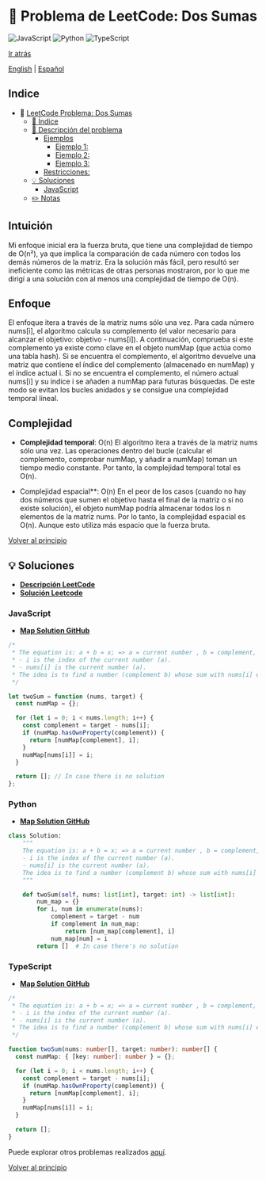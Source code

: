 # 🤔 Problema de LeetCode: Dos Sumas
![JavaScript](https://img.shields.io/badge/JavaScript-F7DF1E?logo=javascript&logoColor=black)
![Python](https://img.shields.io/badge/Python-3776AB?logo=python&logoColor=white)
![TypeScript](https://img.shields.io/badge/TypeScript-3178C6?logo=typescript&logoColor=white)

[Ir atrás](../README-es.md)

[English](./1.TwoSum.md) | [Español](./1.TwoSum-es.md)

## Indice
- 🤔 [LeetCode Problema: Dos Sumas](#-problema-de-leetcode:-dos-sumas)
  - [📝 Índice](#-indice)
  - [📖 Descripción del problema](#-descripcion-del-problema)
    - [Ejemplos](#ejemplos)
      - [Ejemplo 1:](#ejemplo-1)
      - [Ejemplo 2:](#ejemplo-2)
      - [Ejemplo 3:](#ejemplo-3)
    - [Restricciones:](#restricciones)
  - [💡 Soluciones](#-soluciones)
    - [JavaScript](#javascript)
  - [✏️ Notas](#️-notas)

## Intuición

Mi enfoque inicial era la fuerza bruta, que tiene una complejidad de tiempo de O(n²), ya que implica la comparación de cada número con todos los demás números de la matriz. Era la solución más fácil, pero resultó ser ineficiente como las métricas de otras personas mostraron, por lo que me dirigí a una solución con al menos una complejidad de tiempo de O(n).

## Enfoque

El enfoque itera a través de la matriz nums sólo una vez. Para cada número nums[i], el algoritmo calcula su complemento (el valor necesario para alcanzar el objetivo: objetivo - nums[i]). A continuación, comprueba si este complemento ya existe como clave en el objeto numMap (que actúa como una tabla hash). Si se encuentra el complemento, el algoritmo devuelve una matriz que contiene el índice del complemento (almacenado en numMap) y el índice actual i. Si no se encuentra el complemento, el número actual nums[i] y su índice i se añaden a numMap para futuras búsquedas. De este modo se evitan los bucles anidados y se consigue una complejidad temporal lineal.

## Complejidad

- **Complejidad temporal**: O(n)
El algoritmo itera a través de la matriz nums sólo una vez. Las operaciones dentro del bucle (calcular el complemento, comprobar numMap, y añadir a numMap) toman un tiempo medio constante. Por tanto, la complejidad temporal total es O(n).

- Complejidad espacial**: O(n)
En el peor de los casos (cuando no hay dos números que sumen el objetivo hasta el final de la matriz o si no existe solución), el objeto numMap podría almacenar todos los n elementos de la matriz nums. Por lo tanto, la complejidad espacial es O(n). Aunque esto utiliza más espacio que la fuerza bruta.

[Volver al principio](#-Indice)


## 💡 Soluciones

- **[Descripción LeetCode](https://leetcode.com/problems/two-sum/description/)**
- **[Solución Leetcode](https://leetcode.com/problems/two-sum/solutions/6278845/map-solution/)**


### JavaScript
- **[Map Solution GitHub](../solutions/JavaScript/1.TwoSum.js)**
```javascript
/*
 * The equation is: a + b = x; => a = current number , b = complement, x = target.
 * - i is the index of the current number (a).
 * - nums[i] is the current number (a).
 * The idea is to find a number (complement b) whose sum with nums[i] equals the target.
 */

let twoSum = function (nums, target) {
  const numMap = {};

  for (let i = 0; i < nums.length; i++) {
    const complement = target - nums[i];
    if (numMap.hasOwnProperty(complement)) {
      return [numMap[complement], i];
    }
    numMap[nums[i]] = i;
  }

  return []; // In case there is no solution
};
```

### Python
- **[Map Solution GitHub](../solutions/Python/1.TwoSum.py)**
```python
class Solution:
    """
    The equation is: a + b = x; => a = current number , b = complement, x = target.
    - i is the index of the current number (a).
    - nums[i] is the current number (a).
    The idea is to find a number (complement b) whose sum with nums[i] equals the target.
    """

    def twoSum(self, nums: list[int], target: int) -> list[int]:
        num_map = {}
        for i, num in enumerate(nums):
            complement = target - num
            if complement in num_map:
                return [num_map[complement], i]
            num_map[num] = i
        return []  # In case there's no solution
```

### TypeScript
- **[Map Solution GitHub](../solutions/TypeScript/1.TwoSum.ts)**
```typescript
/*
 * The equation is: a + b = x; => a = current number , b = complement, x = target.
 * - i is the index of the current number (a).
 * - nums[i] is the current number (a).
 * The idea is to find a number (complement b) whose sum with nums[i] equals the target.
 */

function twoSum(nums: number[], target: number): number[] {
  const numMap: { [key: number]: number } = {};

  for (let i = 0; i < nums.length; i++) {
    const complement = target - nums[i];
    if (numMap.hasOwnProperty(complement)) {
      return [numMap[complement], i];
    }
    numMap[nums[i]] = i;
  }

  return [];
}
```

Puede explorar otros problemas realizados [aquí](https://github.com/Daniel-Paez-Rojas/leetcode.git).

[Volver al principio](#-indice)